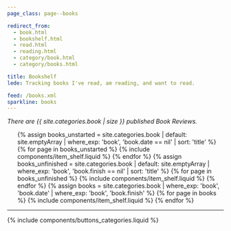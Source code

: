 ```yaml
---
page_class: page--books

redirect_from:
  - book.html
  - bookshelf.html
  - read.html
  - reading.html
  - category/book.html
  - category/books.html

title: Bookshelf
lede: Tracking books I've read, am reading, and want to read.

feed: /books.xml
sparkline: books
---
```


*There are {{ site.categories.book | size }} published Book Reviews.*

<div class="h-feed" id="books">
        <ol class="shelf" role="list">
        {% assign books_unstarted = site.categories.book | default: site.emptyArray | where_exp: 'book', 'book.date == nil' | sort: 'title' %}
        {% for page in books_unstarted %}
            {% include components/item_shelf.liquid %}
        {% endfor %}
        {% assign books_unfinished = site.categories.book | default: site.emptyArray | where_exp: 'book', 'book.finish == nil' | sort: 'title' %}
        {% for page in books_unfinished %}
            {% include components/item_shelf.liquid %}
        {% endfor %}
        {% assign books = site.categories.book | where_exp: 'book', 'book.date' | where_exp: 'book', 'book.finish' %}
        {% for page in books %}
            {% include components/item_shelf.liquid %}
        {% endfor %}
    </ol>
</div>

--------

{% include components/buttons_categories.liquid %}
